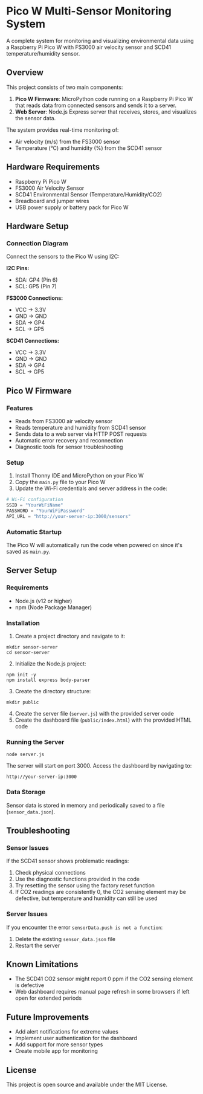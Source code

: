 # Pico W Multi-Sensor Monitoring System

A complete system for monitoring and visualizing environmental data using a Raspberry Pi Pico W with FS3000 air velocity sensor and SCD41 temperature/humidity sensor.

## Overview

This project consists of two main components:

1. **Pico W Firmware**: MicroPython code running on a Raspberry Pi Pico W that reads data from connected sensors and sends it to a server.
2. **Web Server**: Node.js Express server that receives, stores, and visualizes the sensor data.

The system provides real-time monitoring of:
- Air velocity (m/s) from the FS3000 sensor
- Temperature (°C) and humidity (%) from the SCD41 sensor

## Hardware Requirements

- Raspberry Pi Pico W
- FS3000 Air Velocity Sensor
- SCD41 Environmental Sensor (Temperature/Humidity/CO2)
- Breadboard and jumper wires
- USB power supply or battery pack for Pico W

## Hardware Setup

### Connection Diagram

Connect the sensors to the Pico W using I2C:

**I2C Pins:**
- SDA: GP4 (Pin 6)
- SCL: GP5 (Pin 7)

**FS3000 Connections:**
- VCC → 3.3V
- GND → GND
- SDA → GP4
- SCL → GP5

**SCD41 Connections:**
- VCC → 3.3V
- GND → GND
- SDA → GP4
- SCL → GP5

## Pico W Firmware

### Features
- Reads from FS3000 air velocity sensor
- Reads temperature and humidity from SCD41 sensor
- Sends data to a web server via HTTP POST requests
- Automatic error recovery and reconnection
- Diagnostic tools for sensor troubleshooting

### Setup

1. Install Thonny IDE and MicroPython on your Pico W
2. Copy the `main.py` file to your Pico W
3. Update the Wi-Fi credentials and server address in the code:

```python
# Wi-Fi configuration
SSID = "YourWiFiName"
PASSWORD = "YourWiFiPassword"
API_URL = "http://your-server-ip:3000/sensors"
```

### Automatic Startup

The Pico W will automatically run the code when powered on since it's saved as `main.py`.

## Server Setup

### Requirements
- Node.js (v12 or higher)
- npm (Node Package Manager)

### Installation

1. Create a project directory and navigate to it:
```
mkdir sensor-server
cd sensor-server
```

2. Initialize the Node.js project:
```
npm init -y
npm install express body-parser
```

3. Create the directory structure:
```
mkdir public
```

4. Create the server file (`server.js`) with the provided server code
5. Create the dashboard file (`public/index.html`) with the provided HTML code

### Running the Server

```
node server.js
```

The server will start on port 3000. Access the dashboard by navigating to:
```
http://your-server-ip:3000
```

### Data Storage

Sensor data is stored in memory and periodically saved to a file (`sensor_data.json`).

## Troubleshooting

### Sensor Issues

If the SCD41 sensor shows problematic readings:

1. Check physical connections
2. Use the diagnostic functions provided in the code
3. Try resetting the sensor using the factory reset function
4. If CO2 readings are consistently 0, the CO2 sensing element may be defective, but temperature and humidity can still be used

### Server Issues

If you encounter the error `sensorData.push is not a function`:

1. Delete the existing `sensor_data.json` file
2. Restart the server

## Known Limitations

- The SCD41 CO2 sensor might report 0 ppm if the CO2 sensing element is defective
- Web dashboard requires manual page refresh in some browsers if left open for extended periods

## Future Improvements

- Add alert notifications for extreme values
- Implement user authentication for the dashboard
- Add support for more sensor types
- Create mobile app for monitoring

## License

This project is open source and available under the MIT License.